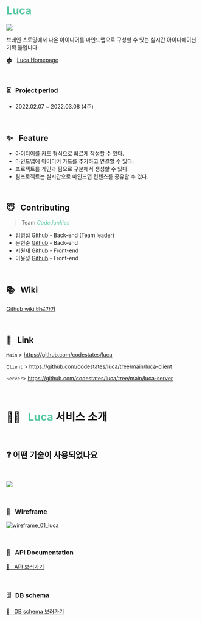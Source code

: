 # <span style="color:rgba(92, 201, 165)">Luca</span>

![](https://images.velog.io/images/portis082/post/7a37c12f-7979-43a4-b68b-99e6dd30a30f/Luca_logo.jpg)

브레인 스토밍에서 나온 아이디어를 마인드맵으로 구성할 수 있는 실시간 아이디에이션 기획 툴입니다.

🏠 &nbsp; <a href="https://luca.solutions/">Luca Homepage</a>

&nbsp;

### ⏳ &nbsp; Project period

- 2022.02.07 ~ 2022.03.08 (4주)

<br />

## ✨ &nbsp; Feature

- 아이디어를 카드 형식으로 빠르게 작성할 수 있다.
- 마인드맵에 아이디어 카드를 추가하고 연결할 수 있다.
- 프로젝트를 개인과 팀으로 구분해서 생성할 수 있다.
- 팀프로젝트는 실시간으로 마인드맵 컨텐츠를 공유할 수 있다.

<br />

## 😇 &nbsp; Contributing

> Team <span style="color:rgba(92, 201, 165)">_CodeJunkies_</span>

- 임명섭 <a href="https://github.com/portis082">Github</a> - Back-end (Team leader)
- 문현준 <a href="https://github.com/QuatoHub">Github</a> - Back-end
- 지원재 <a href="https://github.com/WonjaeJi0801">Github</a> - Front-end
- 이윤성 <a href="https://github.com/flowervillagearp">Github</a> - Front-end

<br />

## 📚 &nbsp; Wiki

<a href="https://github.com/codestates/luca/wiki">Github wiki 바로가기</a>

<br />

## 🔗 &nbsp; Link

`Main` > <a href="https://github.com/codestates/luca">https://github.com/codestates/luca</a>

`Client` > <a href="https://github.com/codestates/luca/tree/main/luca-client">https://github.com/codestates/luca/tree/main/luca-client</a>

`Server`> <a href="https://github.com/codestates/luca/tree/main/luca-server">https://github.com/codestates/luca/tree/main/luca-server</a>

<br />

# 🙋🏻 &nbsp; <span style="color:rgba(92, 201, 165)">Luca</span> 서비스 소개

<br />

## ❓ 어떤 기술이 사용되었나요

&nbsp;

![](https://images.velog.io/images/quato/post/35534804-1669-401a-8f3c-558800322996/%E1%84%89%E1%85%B3%E1%84%8F%E1%85%B3%E1%84%85%E1%85%B5%E1%86%AB%E1%84%89%E1%85%A3%E1%86%BA%202022-03-02%20%E1%84%8B%E1%85%A9%E1%84%8C%E1%85%A5%E1%86%AB%2011.42.23.png)

<br />

### 📐 &nbsp; Wireframe

![wireframe_01_luca](https://user-images.githubusercontent.com/86043065/153421399-57648b2d-924b-44b4-aff4-15dee64c5053.jpg)

<br />

### 📂 &nbsp; API Documentation

<a href="https://app.swaggerhub.com/apis-docs/portis082/luca/1.0.0">🍎 &nbsp; API 보러가기</a>

<br />

### 🗄 &nbsp; DB schema

<a href="https://dbdiagram.io/d/62034df385022f4ee56086d1">🍑 &nbsp; DB schema 보러가기</a>

